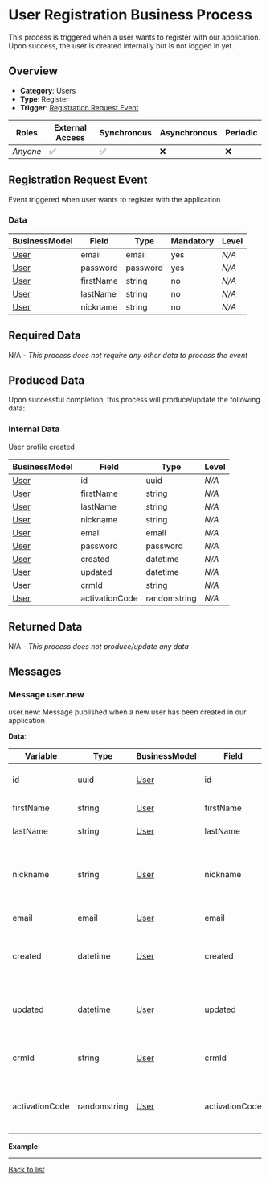 # User Registration Business Process
This process is triggered when a user wants to register with our application. Upon success, the user is created internally but is not logged in yet.

## Overview
 - **Category**: Users
 - **Type**: Register
 - **Trigger**: [Registration Request Event](#registration-request-event)

| Roles | External Access | Synchronous | Asynchronous | Periodic |
| ----- | --------------- | ----------- | ------------ | -------- |
| *Anyone* | :white_check_mark: | :white_check_mark: | :x: | :x:

## Registration Request Event
Event triggered when user wants to register with the application
### Data
    
| BusinessModel | Field | Type | Mandatory | Level |
| ------------- | ----- | ---- | --------- | ----- |
| [User](../DataModel/Overview.md#user) | email | email | yes | *N/A* |
| [User](../DataModel/Overview.md#user) | password | password | yes | *N/A* |
| [User](../DataModel/Overview.md#user) | firstName | string | no | *N/A* |
| [User](../DataModel/Overview.md#user) | lastName | string | no | *N/A* |
| [User](../DataModel/Overview.md#user) | nickname | string | no | *N/A* |

## Required Data
N/A - *This process does not require any other data to process the event*

## Produced Data
Upon successful completion, this process will produce/update the following data:

### Internal Data
User profile created

| BusinessModel | Field | Type | Level |
| ------------- | ----- | ---- | ----- |
| [User](../DataModel/Overview.md#user) | id | uuid | *N/A* |
| [User](../DataModel/Overview.md#user) | firstName | string | *N/A* |
| [User](../DataModel/Overview.md#user) | lastName | string | *N/A* |
| [User](../DataModel/Overview.md#user) | nickname | string | *N/A* |
| [User](../DataModel/Overview.md#user) | email | email | *N/A* |
| [User](../DataModel/Overview.md#user) | password | password | *N/A* |
| [User](../DataModel/Overview.md#user) | created | datetime | *N/A* |
| [User](../DataModel/Overview.md#user) | updated | datetime | *N/A* |
| [User](../DataModel/Overview.md#user) | crmId | string | *N/A* |
| [User](../DataModel/Overview.md#user) | activationCode | randomstring | *N/A* |


## Returned Data
N/A - *This process does not produce/update any data*

## Messages
### Message user.new
user.new: Message published when a new user has been created in our application

**Data**:

| Variable | Type | BusinessModel | Field | Description | Level |
| -------- | ---- | ------------- | ----- | ----------- | ------|
| id | uuid | [User](../DataModel/Overview.md#user) | id | The user&#039;s unique ID in our system | *N/A* |
| firstName | string | [User](../DataModel/Overview.md#user) | firstName | User first name | *N/A* |
| lastName | string | [User](../DataModel/Overview.md#user) | lastName | User last name | *N/A* |
| nickname | string | [User](../DataModel/Overview.md#user) | nickname | The name used to identify this user publicly on the site | *N/A* |
| email | email | [User](../DataModel/Overview.md#user) | email | User email address | *N/A* |
| created | datetime | [User](../DataModel/Overview.md#user) | created | The date and time at which this user was created | *N/A* |
| updated | datetime | [User](../DataModel/Overview.md#user) | updated | The date and time at which this user was updated | *N/A* |
| crmId | string | [User](../DataModel/Overview.md#user) | crmId | The ID of this user in our external CRM | *N/A* |
| activationCode | randomstring | [User](../DataModel/Overview.md#user) | activationCode | The code required to validate the user&#039;s account | *N/A* |

**Example**:

---
[Back to list](Overview.md)